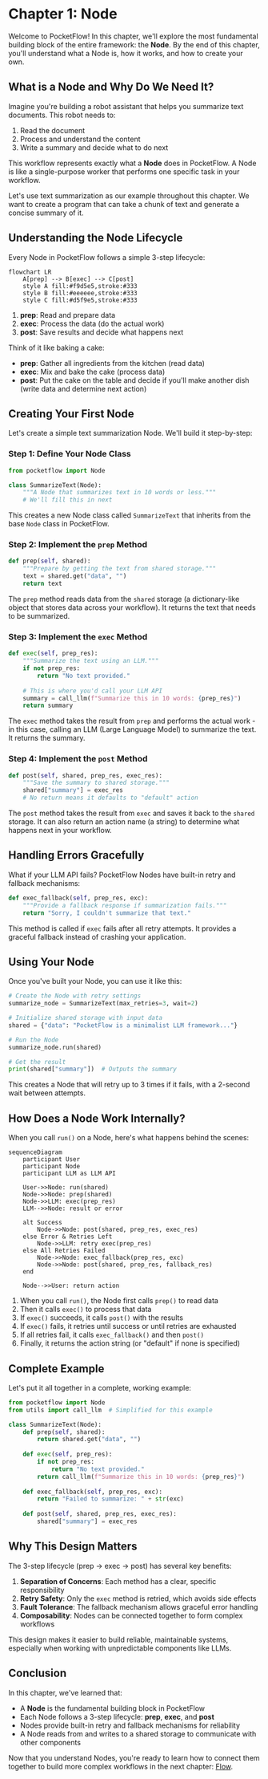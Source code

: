# Chapter 1: Node

Welcome to PocketFlow! In this chapter, we'll explore the most fundamental building block of the entire framework: the **Node**. By the end of this chapter, you'll understand what a Node is, how it works, and how to create your own.

## What is a Node and Why Do We Need It?

Imagine you're building a robot assistant that helps you summarize text documents. This robot needs to:
1. Read the document
2. Process and understand the content
3. Write a summary and decide what to do next

This workflow represents exactly what a **Node** does in PocketFlow. A Node is like a single-purpose worker that performs one specific task in your workflow.

Let's use text summarization as our example throughout this chapter. We want to create a program that can take a chunk of text and generate a concise summary of it.

## Understanding the Node Lifecycle

Every Node in PocketFlow follows a simple 3-step lifecycle:

```mermaid
flowchart LR
    A[prep] --> B[exec] --> C[post]
    style A fill:#f9d5e5,stroke:#333
    style B fill:#eeeeee,stroke:#333
    style C fill:#d5f9e5,stroke:#333
```

1. **prep**: Read and prepare data
2. **exec**: Process the data (do the actual work)
3. **post**: Save results and decide what happens next

Think of it like baking a cake:
- **prep**: Gather all ingredients from the kitchen (read data)
- **exec**: Mix and bake the cake (process data)
- **post**: Put the cake on the table and decide if you'll make another dish (write data and determine next action)

## Creating Your First Node

Let's create a simple text summarization Node. We'll build it step-by-step:

### Step 1: Define Your Node Class

```python
from pocketflow import Node

class SummarizeText(Node):
    """A Node that summarizes text in 10 words or less."""
    # We'll fill this in next
```

This creates a new Node class called `SummarizeText` that inherits from the base `Node` class in PocketFlow.

### Step 2: Implement the `prep` Method

```python
def prep(self, shared):
    """Prepare by getting the text from shared storage."""
    text = shared.get("data", "")
    return text
```

The `prep` method reads data from the `shared` storage (a dictionary-like object that stores data across your workflow). It returns the text that needs to be summarized.

### Step 3: Implement the `exec` Method

```python
def exec(self, prep_res):
    """Summarize the text using an LLM."""
    if not prep_res:
        return "No text provided."
    
    # This is where you'd call your LLM API
    summary = call_llm(f"Summarize this in 10 words: {prep_res}")
    return summary
```

The `exec` method takes the result from `prep` and performs the actual work - in this case, calling an LLM (Large Language Model) to summarize the text. It returns the summary.

### Step 4: Implement the `post` Method

```python
def post(self, shared, prep_res, exec_res):
    """Save the summary to shared storage."""
    shared["summary"] = exec_res
    # No return means it defaults to "default" action
```

The `post` method takes the result from `exec` and saves it back to the `shared` storage. It can also return an action name (a string) to determine what happens next in your workflow.

## Handling Errors Gracefully

What if your LLM API fails? PocketFlow Nodes have built-in retry and fallback mechanisms:

```python
def exec_fallback(self, prep_res, exc):
    """Provide a fallback response if summarization fails."""
    return "Sorry, I couldn't summarize that text."
```

This method is called if `exec` fails after all retry attempts. It provides a graceful fallback instead of crashing your application.

## Using Your Node

Once you've built your Node, you can use it like this:

```python
# Create the Node with retry settings
summarize_node = SummarizeText(max_retries=3, wait=2)

# Initialize shared storage with input data
shared = {"data": "PocketFlow is a minimalist LLM framework..."}

# Run the Node
summarize_node.run(shared)

# Get the result
print(shared["summary"])  # Outputs the summary
```

This creates a Node that will retry up to 3 times if it fails, with a 2-second wait between attempts.

## How Does a Node Work Internally?

When you call `run()` on a Node, here's what happens behind the scenes:

```mermaid
sequenceDiagram
    participant User
    participant Node
    participant LLM as LLM API
    
    User->>Node: run(shared)
    Node->>Node: prep(shared)
    Node->>LLM: exec(prep_res)
    LLM-->>Node: result or error
    
    alt Success
        Node->>Node: post(shared, prep_res, exec_res)
    else Error & Retries Left
        Node->>LLM: retry exec(prep_res)
    else All Retries Failed
        Node->>Node: exec_fallback(prep_res, exc)
        Node->>Node: post(shared, prep_res, fallback_res)
    end
    
    Node-->>User: return action
```

1. When you call `run()`, the Node first calls `prep()` to read data
2. Then it calls `exec()` to process that data
3. If `exec()` succeeds, it calls `post()` with the results
4. If `exec()` fails, it retries until success or until retries are exhausted
5. If all retries fail, it calls `exec_fallback()` and then `post()`
6. Finally, it returns the action string (or "default" if none is specified)

## Complete Example

Let's put it all together in a complete, working example:

```python
from pocketflow import Node
from utils import call_llm  # Simplified for this example

class SummarizeText(Node):
    def prep(self, shared):
        return shared.get("data", "")
    
    def exec(self, prep_res):
        if not prep_res:
            return "No text provided."
        return call_llm(f"Summarize this in 10 words: {prep_res}")
    
    def exec_fallback(self, prep_res, exc):
        return "Failed to summarize: " + str(exc)
    
    def post(self, shared, prep_res, exec_res):
        shared["summary"] = exec_res
```

## Why This Design Matters

The 3-step lifecycle (prep → exec → post) has several key benefits:

1. **Separation of Concerns**: Each method has a clear, specific responsibility
2. **Retry Safety**: Only the `exec` method is retried, which avoids side effects
3. **Fault Tolerance**: The fallback mechanism allows graceful error handling
4. **Composability**: Nodes can be connected together to form complex workflows

This design makes it easier to build reliable, maintainable systems, especially when working with unpredictable components like LLMs.

## Conclusion

In this chapter, we've learned that:

- A **Node** is the fundamental building block in PocketFlow
- Each Node follows a 3-step lifecycle: **prep**, **exec**, and **post**
- Nodes provide built-in retry and fallback mechanisms for reliability
- A Node reads from and writes to a shared storage to communicate with other components

Now that you understand Nodes, you're ready to learn how to connect them together to build more complex workflows in the next chapter: [Flow](02_flow_.md).

